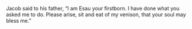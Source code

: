 Jacob said to his father, “I am Esau your firstborn. I have done what you asked me to do. Please arise, sit and eat of my venison, that your soul may bless me.”